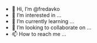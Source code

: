 - 👋 Hi, I’m @fredavko
- 👀 I’m interested in ...
- 🌱 I’m currently learning ...
- 💞️ I’m looking to collaborate on ...
- 📫 How to reach me ...

<!---
fredavko/fredavko is a ✨ special ✨ repository because its `README.md` (this file) appears on your GitHub profile.
You can click the Preview link to take a look at your changes.
--->
